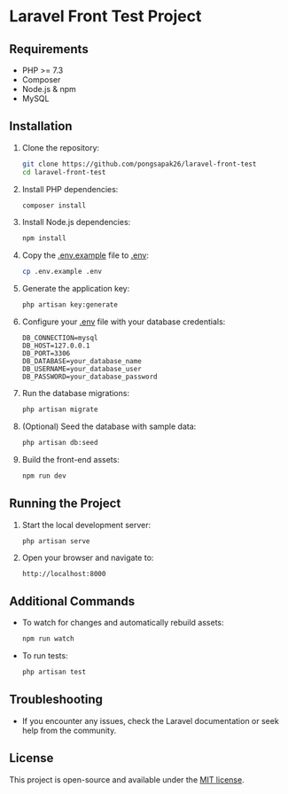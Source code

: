 # Laravel Front Test Project

## Requirements

- PHP >= 7.3
- Composer
- Node.js & npm
- MySQL

## Installation

1. Clone the repository:

    ```sh
    git clone https://github.com/pongsapak26/laravel-front-test
    cd laravel-front-test
    ```

2. Install PHP dependencies:

    ```sh
    composer install
    ```

3. Install Node.js dependencies:

    ```sh
    npm install
    ```

4. Copy the [.env.example](http://_vscodecontentref_/0) file to [.env](http://_vscodecontentref_/1):

    ```sh
    cp .env.example .env
    ```

5. Generate the application key:

    ```sh
    php artisan key:generate
    ```

6. Configure your [.env](http://_vscodecontentref_/2) file with your database credentials:

    ```env
    DB_CONNECTION=mysql
    DB_HOST=127.0.0.1
    DB_PORT=3306
    DB_DATABASE=your_database_name
    DB_USERNAME=your_database_user
    DB_PASSWORD=your_database_password
    ```

7. Run the database migrations:

    ```sh
    php artisan migrate
    ```

8. (Optional) Seed the database with sample data:

    ```sh
    php artisan db:seed
    ```

9. Build the front-end assets:

    ```sh
    npm run dev
    ```

## Running the Project

1. Start the local development server:

    ```sh
    php artisan serve
    ```

2. Open your browser and navigate to:

    ```
    http://localhost:8000
    ```

## Additional Commands

- To watch for changes and automatically rebuild assets:

    ```sh
    npm run watch
    ```

- To run tests:

    ```sh
    php artisan test
    ```

## Troubleshooting

- If you encounter any issues, check the Laravel documentation or seek help from the community.

## License

This project is open-source and available under the [MIT license](LICENSE).